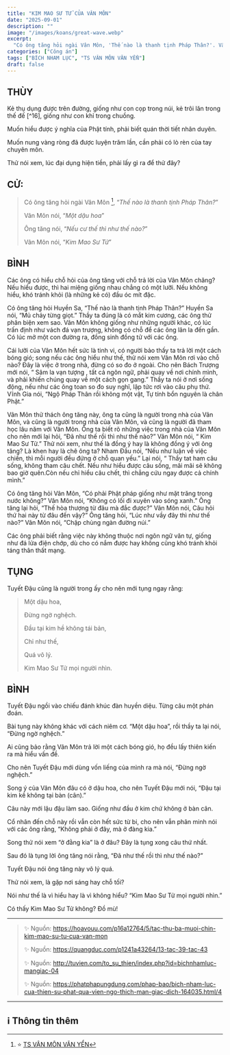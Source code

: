 ```yaml
---
title: "KIM MAO SƯ TỬ CỦA VÂN MÔN"
date: "2025-09-01"
description: ""
image: "/images/koans/great-wave.webp"
excerpt: 
  "Có ông tăng hỏi ngài Vân Môn, 'Thế nào là thanh tịnh Pháp Thân?'. Vân Môn nói, 'Một dậu hoa'"
categories: ["Công án"]
tags: ["BÍCH NHAM LỤC", "TS VÂN MÔN VĂN YỂN"]
draft: false
---
```


## THÙY

Kẻ thụ dụng được trên đường, giống như con cọp trong núi, kẻ trôi lăn trong thế đế [^16], giống như con khỉ trong chuồng. 

Muốn hiểu được ý nghĩa của Phật tính, phải biết quán thời tiết nhân duyên. 

Muốn nung vàng ròng đã được luyện trăm lần, cần phải có lò rèn của tay chuyên môn. 

Thử nói xem, lúc đại dụng hiện tiền, phải lấy gì ra để thử đây? 

## CỬ:

> Có ông tăng hỏi ngài Vân Môn [^1], “_Thế nào là thanh tịnh Pháp Thân?_”
> 
> Vân Môn nói, “_Một dậu hoa_”
> 
> Ông tăng nói, “_Nếu cư thế thì như thế nào?_”
> 
> Vân Môn nói, “_Kim Mao Sư Tử_”

## BÌNH

Các ông có hiểu chỗ hỏi của ông tăng với chỗ trả lời của Vân Môn chăng? Nếu hiểu được, thì hai miệng giống nhau chẳng có một lưỡi. Nếu không hiểu, khó tránh khỏi (là những kẻ có) đầu óc mít đặc.

Có ông tăng hỏi Huyền Sa, “Thế nào là thanh tịnh Pháp Thân?” Huyền Sa nói, “Mủ chảy từng giọt.” Thầy ta đúng là có mắt kim cương, các ông thử phân biện xem sao. Vân Môn không giống như những người khác, có lúc trấn định như vách đá vạn trượng, không có chỗ để các ông lân la đến gần. Có lúc mở một con đường ra, đồng sinh đồng tử với các ông.

Cái lưỡi của Vân Môn hết sức là tinh vi, có người bảo thấy ta trả lời một cách bóng gió; song nếu các ông hiểu như thế, thử nói xem Vân Môn rơi vào chỗ nào? Đây là việc ở trong nhà, đừng có so đo ở ngoài. Cho nên Bách Trượng mới nói, “ Sâm la vạn tượng , tất cả ngôn ngữ, phải quay về nơi chính mình, và phải khiến chúng quay về một cách gọn gang.” Thầy ta nói ở nơi sống động, nếu như các ông toan so đo suy nghĩ, lập tức rơi vào câu phụ thứ. Vĩnh Gia nói, “Ngộ Pháp Thân rồi không một vật, Tự tính bổn nguyên là chân Phật.”

Vân Môn thử thách ông tăng này, ông ta cũng là người trong nhà của Vân Môn, và cũng là người trong nhà của Vân Môn, và cũng là người đã tham học lâu năm với Vân Môn. Ông ta biết rõ những việc trong nhà của Vân Môn cho nên mới lại hỏi, “Đã như thế rồi thì như thế nào?” Vân Môn nói, “ Kim Mao Sư Tử.” Thử nói xem, như thế là đồng ý hay là không đồng ý với ông tăng? Là khen hay là chê ông ta? Nham Đầu nói, “Nếu như luận về việc chiến, thì mỗi người đều đứng ở chỗ quan yếu.” Lại nói, “ Thầy tat ham câu sống, không tham câu chết. Nếu như hiểu được câu sống, mãi mãi sẽ không bao giờ quên.Còn nếu chỉ hiểu câu chết, thì chẳng cứu ngay được cả chính mình.”

Có ông tăng hỏi Vân Môn, “Có phải Phật pháp giống như mặt trăng trong nước không?” Vân Môn nói, “Không có lối đi xuyên vào sóng xanh.” Ông tăng lại hỏi, “Thế hòa thượng từ đâu mà đắc được?” Vân Môn nói, Câu hỏi thứ hai này từ đâu đến vậy?” Ông tăng hỏi, “Lúc như vầy đây thì như thế nào?” Vân Môn nói, “Chập chùng ngàn đường núi.”

Các ông phải biết rằng việc này không thuộc nơi ngôn ngữ văn tự, giống như đá lửa điện chớp, dù cho có nắm được hay không cũng khó tránh khỏi táng thân thất mạng.

## TỤNG

Tuyết Đậu cũng là người trong ấy cho nên mới tụng ngay rằng:

> Một dậu hoa,
>
> Đừng ngờ nghệch.
>
> Đầu tại kim hề không tái bản,
>
> Chỉ như thế,
>
> Quá vô lý.
>
> Kim Mao Sư Tử mọi người nhìn.

## BÌNH

Tuyết Đậu ngồi vào chiếu đánh khúc đàn huyền diệu. Từng câu một phán đoán. 

Bài tụng này không khác với cách niêm cơ. “Một dậu hoa”, rồi thầy ta lại nói, “Đừng ngờ nghệch.” 

Ai cũng bảo rằng Vân Môn trả lời một cách bóng gió, họ đều lấy thiên kiến ra mà hiểu vấn đề. 

Cho nên Tuyết Đậu mới dùng vốn liếng của mình ra mà nói, “Đừng ngờ nghệch.” 

Song ý của Vân Môn đâu có ở dậu hoa, cho nên Tuyết Đậu mới nói, “Đậu tại kim kề không tại bàn (cân).” 

Câu này mới lậu đậu làm sao. Giống như đầu ở kim chứ không ở bàn cân. 

Cổ nhân đến chỗ này rồi vẫn còn hết sức từ bi, cho nên vẫn phân minh nói với các ông rằng, “Không phải ở đây, mà ở đàng kia.” 

Song thử nói xem “ở đằng kia” là ở đâu? Đây là tụng xong câu thứ nhất. 

Sau đó là tụng lời ông tăng nói rằng, “Đã như thế rồi thì như thế nào?” 

Tuyết Đậu nói ông tăng này vô lý quá. 

Thử nói xem, là gặp nơi sáng hay chỗ tối? 

Nói như thế là vì hiểu hay là vì không hiểu? “Kim Mao Sư Tử mọi người nhìn.” 

Có thấy Kim Mao Sư Tử không? Đồ mù!

***

> ✨ Nguồn: https://hoavouu.com/p16a12764/5/tac-thu-ba-muoi-chin-kim-mao-su-tu-cua-van-mon
>
> ✨ Nguồn: https://quangduc.com/p1241a43264/13-tac-39-tac-43
>
> ✨ Nguồn: http://tuvien.com/to_su_thien/index.php?id=bichnhamluc-mangiac-04
>
> ✨ Nguồn: https://phatphapungdung.com/phap-bao/bich-nham-luc-cua-thien-su-phat-qua-vien-ngo-thich-man-giac-dich-164035.html/4

***

## ℹ️ Thông tin thêm

[^1]: ⭐️ <a href="https://blog.phapthihoi.org/gt-member/ts-van-mon-van-yen/" target="_blank">TS VÂN MÔN VĂN YỂN</a>


